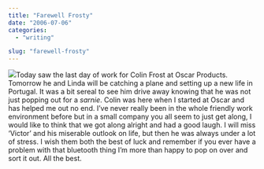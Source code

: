 ```yaml
---
title: "Farewell Frosty"
date: "2006-07-06"
categories: 
  - "writing"

slug: "farewell-frosty"
---
```


[![](/images/180062180_8596ea29e5_m.jpg)](http://flickr.com/photos/70011121@N00/180062180 "IMG_3240.JPG")Today saw the last day of work for Colin Frost at Oscar Products. Tomorrow he and Linda will be catching a plane and setting up a new life in Portugal. It was a bit sereal to see him drive away knowing that he was not just popping out for a _sarnie_. Colin was here when I started at Oscar and has helped me out no end. I’ve never really been in the whole friendly work environment before but in a small company you all seem to just get along, I would like to think that we got along alright and had a good laugh. I will miss ‘Victor’ and his miserable outlook on life, but then he was always under a lot of stress. I wish them both the best of luck and remember if you ever have a problem with that bluetooth thing I’m more than happy to pop on over and sort it out. All the best.
